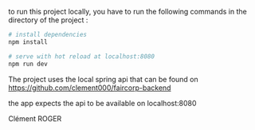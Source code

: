 to run this project locally, you have to run the following commands in the directory of the project :

``` bash
# install dependencies
npm install

# serve with hot reload at localhost:8080
npm run dev
```

The project uses the local spring api that can be found on https://github.com/clement000/faircorp-backend

the app expects the api to be available on localhost:8080

Clément ROGER
